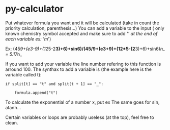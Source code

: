 # py-calculator
Put whatever formula you want and it will be calculated (take in count the priority calculation, parenthesis...)
You can add a variable to the input ( only known chemistry symbol accepted and make sure to add '_' at the end of each variable ex: 'm_') 

Ex: (45*9+(e3-9)+(12*5-2**3)+6)+sin6)/(45/9+(e3+9)+(12*5-(2**3)+6)+sin6)*n_ = 5.17*n_

If you want to add your variable the line number refering to this function is arround 100.
The synthax to add a variable is (the example here is the variable called t):

    if split[t] == "t" and split[t + 1] == "_":

        formula.append("t")

To calculate the exponential of a number x, put ex
The same goes for sin, atanh...

Certain variables or loops are probably useless (at the top), feel free to clean.
